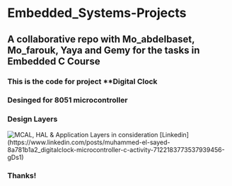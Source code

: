 # Embedded_Systems-Projects
<h2>A collaborative repo with Mo_abdelbaset, Mo_farouk, Yaya and Gemy for the tasks in Embedded C Course</h2>
<h3>This is the code for project **Digital Clock</h3>
<h3>Desinged for 8051 microcontroller</h3>
<h3>Design Layers</h3>
<img alt="MCAL, HAL & Application Layers in consideration" src="https://www.beningo.com/wp-content/uploads/2016/04/API-HAL-Layers.jpg" />
[Linkedin](https://www.linkedin.com/posts/muhammed-el-sayed-8a781b1a2_digitalclock-microcontroller-c-activity-7122183773537939456-gDs1)
<h3>Thanks!</h3>
